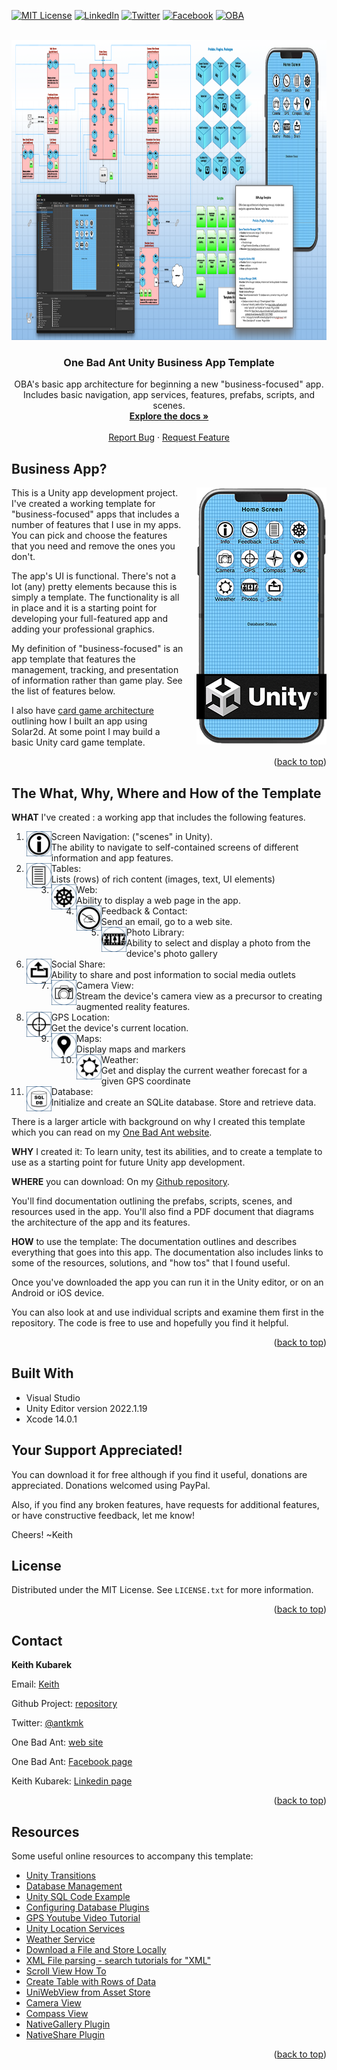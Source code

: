 <a name="readme-top"></a>
<!--
*** I'm using markdown "reference style" links for readability.
*** Reference links are enclosed in brackets [ ] instead of parentheses ( ).
*** See the bottom of this document for the declaration of the reference variables
*** for contributors-url, forks-url, etc. This is an optional, concise syntax you may use.
*** https://www.markdownguide.org/basic-syntax/#reference-style-links
-->
[![MIT License][license-shield]][license-url]
[![LinkedIn][linkedin-shield]][linkedin-url]
[![Twitter][Twitter-shield]][Twitter-url]
[![Facebook][Facebook-shield]][Facebook-url]
[![OBA][OBA-shield]][OBA-url]

<!-- PROJECT LOGO -->
<br />
<div align="center">
  <a href="https://github.com/othneildrew/Best-README-Template">
    <img src="images/freeStuff.png" alt="Logo" width="960" height="480">
  </a>

  <h3 align="center">One Bad Ant Unity Business App Template</h3>

  <p align="center">
    OBA's basic app architecture for beginning a new "business-focused" app. Includes basic navigation, app services, features, prefabs, scripts, and scenes.
    <br />
    <a href="https://github.com/Antkmk/UnityBATemplate"><strong>Explore the docs »</strong></a>
    <br />
    <br />
    <a href="https://github.com/Antkmk/UnityBATemplate/issues">Report Bug</a>
    ·
    <a href="https://github.com/Antkmk/UnityBATemplate/issues">Request Feature</a>
  </p>
</div>


<!-- BUSINESS APP DEFINITION -->
## Business App?

<p><img align="right" style="padding-left: 20px;" src="images/appOnDevice.png" alt="Logo" width="208" height="411">This is a Unity app development project. I've created a working template for "business-focused" apps that includes a number of features that I use in my apps. You can pick and choose the features that you need and remove the ones you don't.</p>

<p>The app's UI is functional. There's not a lot (any) pretty elements because this is simply a template. The functionality is all in place and it is a starting point for developing your full-featured app and adding your professional graphics.</p>

<p>My definition of "business-focused" is an app template that features the management, tracking, and presentation of information rather than game play. See the list of features below.</p>

<p>I also have <a href="http://www.onebadant.com/index.php/oba-articles/288-gameapppattern">card game architecture</a> outlining how I built an app using Solar2d. At some point I may build a basic Unity card game template.</p>

<p align="right">(<a href="#readme-top">back to top</a>)</p>



## The What, Why, Where and How of the Template

<p><b>WHAT</b> I've created : a working app that includes the following features.</p>

1. <img align="left" src="images/btn_i_OFF.png"  width="40" height="40">Screen Navigation: ("scenes" in Unity). <br>The ability to navigate to self-contained screens of different information and app features.
2. <img align="left" src="images/btn_List_OFF.png"  width="40" height="40">Tables: <br>Lists (rows) of rich content (images, text, UI elements)
3. <img align="left" src="images/btn_Web_OFF.png"  width="40" height="40">Web: <br>
Ability to display a web page in the app.
4. <img align="left" src="images/btn_Feedback_OFF.png"  width="40" height="40">Feedback & Contact: <br>
Send an email, go to a web site.
5. <img align="left" src="images/btn_Photos_OFF.png"  width="40" height="40">Photo Library: <br>
Ability to select and display a photo from the device's photo gallery
6. <img align="left" src="images/btn_Share_OFF.png"  width="40" height="40">Social Share: <br>
Ability to share and post information to social media outlets
7. <img align="left" src="images/btn_CameraView_OFF.png"  width="40" height="40">Camera View: <br>
Stream the device's camera view as a precursor to creating augmented reality features.
8. <img align="left" src="images/btn_GPS_OFF.png"  width="40" height="40">GPS Location: <br>
Get the device's current location.
9. <img align="left" src="images/btn_Map_OFF.png"  width="40" height="40">Maps: <br>
Display maps and markers
10. <img align="left" src="images/btn_Weather_OFF.png"  width="40" height="40">Weather: <br>
Get and display the current weather forecast for a given GPS coordinate
11. <img align="left" src="images/btn_Database_OFF.png"  width="40" height="40">Database: <br>
Initialize and create an SQLite database. Store and retrieve data.

<p>There is a larger article with background on why I created this template which you can read on my <a href="http://www.onebadant.com/index.php/oba-articles/295-unitysolar">One Bad Ant website</a>.</p>

<p><b>WHY</b> I created it: To learn unity, test its abilities, and to create a template to use as a starting point for future Unity app development.</p>

<p><b>WHERE</b> you can download: On my <a href="https://github.com/Antkmk/UnityBATemplate">Github repository</a>.</p>

<p>You'll find documentation outlining the prefabs, scripts, scenes, and resources used in the app. You'll also find a PDF document that diagrams the architecture of the app and its features. </p>

<p><b>HOW</b> to use the template: The documentation outlines and describes everything that goes into this app. The documentation also includes links to some of the resources, solutions, and "how tos" that I found useful.</p>

<p>Once you've downloaded the app you can run it in the Unity editor, or on an Android or iOS device.</p>

<p>You can also look at and use individual scripts and examine them first in the repository. The code is free to use and hopefully you find it helpful. </p>

<p align="right">(<a href="#readme-top">back to top</a>)</p>


<!-- BUILT WITH -->
## Built With

<ul>
  <li>Visual Studio</li>
  <li>Unity Editor version 2022.1.19</li>
  <li>Xcode 14.0.1</li>
</ul>

## Your Support Appreciated!

<p>You can download it for free although if you find it useful, donations are appreciated.
Donations welcomed using PayPal.</p>

<p>Also, if you find any broken features, have requests for additional features, or have constructive feedback, let me know!</p>

<p>Cheers! ~Keith</p>


<!-- LICENSE -->
## License

Distributed under the MIT License. See `LICENSE.txt` for more information.

<p align="right">(<a href="#readme-top">back to top</a>)</p>



<!-- CONTACT -->
## Contact

<p><b>Keith Kubarek</b><p>

<p>Email: <a href="mailto:ant@onebadant.com">Keith</a></p>
<p>Github Project: <a href="https://github.com/Antkmk/UnityBATemplate">repository</a></p>
<p>Twitter: <a href="https://twitter.com/antkmk">@antkmk</a></p>
<p>One Bad Ant: <a href="https://onebadant.com">web site</a></p>
<p>One Bad Ant: <a href="https://www.facebook.com/Onebadant/">Facebook page</a></p>
<p>Keith Kubarek: <a href="https://www.linkedin.com/in/keithkubarek/">Linkedin page</a></p>

<p align="right">(<a href="#readme-top">back to top</a>)</p>



<!-- RESOURCES -->
## Resources

Some useful online resources to accompany this template:

* [Unity Transitions](https://weeklyhow.com/how-to-make-transitions-in-unity/)
* [Database Management](https://forum.unity.com/threads/installing-sqlite-on-macos-and-probably-for-windows-unity-2021-1-16.1179430/)
* [Unity SQL Code Example](https://github.com/robertohuertasm/SQLite4Unity3d)
* [Configuring Database Plugins](https://www.youtube.com/watch?v=oPEl0mzeYoQ)
* [GPS Youtube Video Tutorial](https://www.youtube.com/watch?v=ZdyfjJbVvDk)
* [Unity Location Services](https://docs.unity3d.com/ScriptReference/LocationService.Start.html)
* [Weather Service](https://graphical.weather.gov)
* [Download a File and Store Locally](https://docs.unity3d.com/Manual/UnityWebRequest-CreatingDownloadHandlers.html)
* [XML File parsing - search tutorials for "XML"](https://www.youtube.com/c/KindsonTheTechPro)
* [Scroll View How To](https://www.youtube.com/watch?v=Q-G-W93jhYc)
* [Create Table with Rows of Data](https://www.youtube.com/watch?v=hlNaNtApIMk)
* [UniWebView from Asset Store](https://assetstore.unity.com/packages/tools/network/uniwebview-4-175993)
* [Camera View](https://csharp.hotexamples.com/examples/UnityEngine/WebCamTexture/-/php-webcamtexture-class-examples.html)
* [Compass View](https://tutorialsforar.com/create-an-ar-compass-app-using-ar-foundation-and-unity/)
* [NativeGallery Plugin](https://github.com/yasirkula/UnityNativeGallery)
* [NativeShare Plugin](https://github.com/yasirkula/UnityNativeShare)

<p align="right">(<a href="#readme-top">back to top</a>)</p>



<!-- MARKDOWN LINKS & IMAGES -->
<!-- https://www.markdownguide.org/basic-syntax/#reference-style-links -->
[issues-shield]: https://img.shields.io/github/issues/othneildrew/Best-README-Template.svg?style=for-the-badge
[issues-url]: https://github.com/othneildrew/Best-README-Template/issues
[license-shield]: https://img.shields.io/github/license/othneildrew/Best-README-Template.svg?style=for-the-badge
[license-url]: https://github.com/othneildrew/Best-README-Template/blob/master/LICENSE.txt
[linkedin-shield]: https://img.shields.io/badge/-LinkedIn-black.svg?style=for-the-badge&logo=linkedin&colorB=555
[linkedin-url]: https://www.linkedin.com/in/keithkubarek/
[Twitter-shield]: https://img.shields.io/badge/-Twitter-black.svg?style=for-the-badge&logo=Twitter&colorB=555
[Twitter-url]: https://twitter.com/antkmk
[Facebook-shield]: https://img.shields.io/badge/-Facebook-black.svg?style=for-the-badge&logo=Facebook&colorB=555
[Facebook-url]: https://www.facebook.com/Onebadant/
[product-screenshot]: images/screenshot.png

[OBA-shield]: https://img.shields.io/badge/website-555555?style=for-the-badge&logo=About.me&logoColor=white
[OBA-url]: https://onebadant.com/
